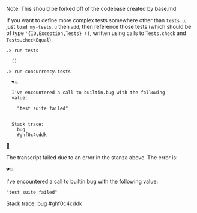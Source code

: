 
Note: This should be forked off of the codebase created by base.md

If you want to define more complex tests somewhere other than `tests.u`, just `load my-tests.u` then `add`,
then reference those tests (which should be of type `'{IO,Exception,Tests} ()`, written using calls
to `Tests.check` and `Tests.checkEqual`).

```ucm
.> run tests

  ()

```
```ucm
.> run concurrency.tests

  💔💥
  
  I've encountered a call to builtin.bug with the following
  value:
  
    "test suite failed"
  
  
  Stack trace:
    bug
    #ghf0c4cddk

```



🛑

The transcript failed due to an error in the stanza above. The error is:


  💔💥
  
  I've encountered a call to builtin.bug with the following
  value:
  
    "test suite failed"
  
  
  Stack trace:
    bug
    #ghf0c4cddk

